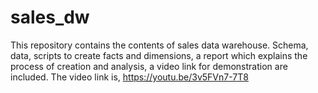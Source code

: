 # sales_dw
This repository contains the contents of sales data warehouse.
Schema, data, scripts to create facts and dimensions, a report which explains the process of creation and analysis, a video link for demonstration are included. The video link is, https://youtu.be/3v5FVn7-7T8
